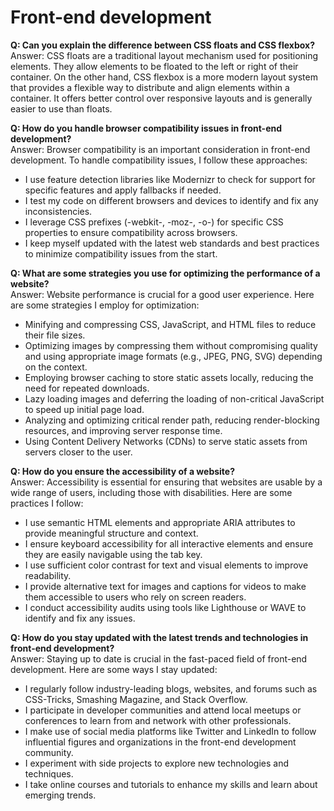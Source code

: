 # Front-end development
**Q: Can you explain the difference between CSS floats and CSS flexbox?**  
Answer: CSS floats are a traditional layout mechanism used for positioning elements. They allow elements to be floated to the left or right of their container. On the other hand, CSS flexbox is a more modern layout system that provides a flexible way to distribute and align elements within a container. It offers better control over responsive layouts and is generally easier to use than floats.

**Q: How do you handle browser compatibility issues in front-end development?**  
Answer: Browser compatibility is an important consideration in front-end development. To handle compatibility issues, I follow these approaches:
   - I use feature detection libraries like Modernizr to check for support for specific features and apply fallbacks if needed.
   - I test my code on different browsers and devices to identify and fix any inconsistencies.
   - I leverage CSS prefixes (-webkit-, -moz-, -o-) for specific CSS properties to ensure compatibility across browsers.
   - I keep myself updated with the latest web standards and best practices to minimize compatibility issues from the start.

**Q: What are some strategies you use for optimizing the performance of a website?**  
Answer: Website performance is crucial for a good user experience. Here are some strategies I employ for optimization:
   - Minifying and compressing CSS, JavaScript, and HTML files to reduce their file sizes.
   - Optimizing images by compressing them without compromising quality and using appropriate image formats (e.g., JPEG, PNG, SVG) depending on the context.
   - Employing browser caching to store static assets locally, reducing the need for repeated downloads.
   - Lazy loading images and deferring the loading of non-critical JavaScript to speed up initial page load.
   - Analyzing and optimizing critical render path, reducing render-blocking resources, and improving server response time.
   - Using Content Delivery Networks (CDNs) to serve static assets from servers closer to the user.

**Q: How do you ensure the accessibility of a website?**  
Answer: Accessibility is essential for ensuring that websites are usable by a wide range of users, including those with disabilities. Here are some practices I follow:
   - I use semantic HTML elements and appropriate ARIA attributes to provide meaningful structure and context.
   - I ensure keyboard accessibility for all interactive elements and ensure they are easily navigable using the tab key.
   - I use sufficient color contrast for text and visual elements to improve readability.
   - I provide alternative text for images and captions for videos to make them accessible to users who rely on screen readers.
   - I conduct accessibility audits using tools like Lighthouse or WAVE to identify and fix any issues.

**Q: How do you stay updated with the latest trends and technologies in front-end development?**  
Answer: Staying up to date is crucial in the fast-paced field of front-end development. Here are some ways I stay updated:
   - I regularly follow industry-leading blogs, websites, and forums such as CSS-Tricks, Smashing Magazine, and Stack Overflow.
   - I participate in developer communities and attend local meetups or conferences to learn from and network with other professionals.
   - I make use of social media platforms like Twitter and LinkedIn to follow influential figures and organizations in the front-end development community.
   - I experiment with side projects to explore new technologies and techniques.
   - I take online courses and tutorials to enhance my skills and learn about emerging trends.
